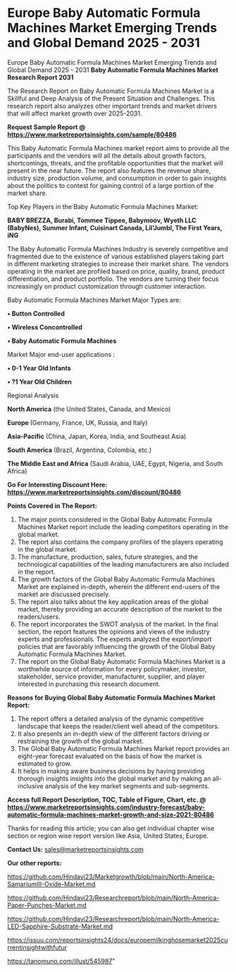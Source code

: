 # Europe Baby Automatic Formula Machines Market Emerging Trends and Global Demand 2025 - 2031
Europe Baby Automatic Formula Machines Market Emerging Trends and Global Demand 2025 - 2031
<strong>Baby Automatic Formula Machines Market Research Report 2031</strong>

The Research Report on Baby Automatic Formula Machines Market is a Skillful and Deep Analysis of the Present Situation and Challenges. This research report also analyzes other important trends and market drivers that will affect market growth over 2025-2031.

<strong>Request Sample Report @ <a href=https://www.marketreportsinsights.com/sample/80486>https://www.marketreportsinsights.com/sample/80486</a></strong>

This Baby Automatic Formula Machines market report aims to provide all the participants and the vendors will all the details about growth factors, shortcomings, threats, and the profitable opportunities that the market will present in the near future. The report also features the revenue share, industry size, production volume, and consumption in order to gain insights about the politics to contest for gaining control of a large portion of the market share.

Top Key Players in the Baby Automatic Formula Machines Market:

<strong>BABY BREZZA, Burabi, Tommee Tippee, Babymoov, Wyeth LLC (BabyNes), Summer Infant, Cuisinart Canada, Lil&#39;Jumbl, The First Years, iNG</strong>

The Baby Automatic Formula Machines Industry is severely competitive and fragmented due to the existence of various established players taking part in different marketing strategies to increase their market share. The vendors operating in the market are profiled based on price, quality, brand, product differentiation, and product portfolio. The vendors are turning their focus increasingly on product customization through customer interaction.

Baby Automatic Formula Machines Market Major Types are:

<strong>• Button Controlled

• Wireless Concontrolled

• Baby Automatic Formula Machines</strong>

Market Major end-user applications :

<strong>• 0-1 Year Old Infants

• ?1 Year Old Children</strong>

Regional Analysis

</u><strong><b>North America</b></strong> (the United States, Canada, and Mexico)

<strong><b>Europe </b></strong>(Germany, France, UK, Russia, and Italy)

<strong><b>Asia-Pacific</b></strong> (China, Japan, Korea, India, and Southeast Asia)

<strong><b>South America</b></strong> (Brazil, Argentina, Colombia, etc.)

<strong><b>The Middle East and Africa</b></strong> (Saudi Arabia, UAE, Egypt, Nigeria, and South Africa)

<strong>Go For Interesting Discount Here: <a href=https://www.marketreportsinsights.com/discount/80486>https://www.marketreportsinsights.com/discount/80486</a></strong>

<strong>Points Covered in The Report:</strong>
<ol>
  <li>The major points considered in the Global Baby Automatic Formula Machines Market report include the leading competitors operating in the global market.</li>
  <li>The report also contains the company profiles of the players operating in the global market.</li>
  <li>The manufacture, production, sales, future strategies, and the technological capabilities of the leading manufacturers are also included in the report.</li>
  <li>The growth factors of the Global Baby Automatic Formula Machines Market are explained in-depth, wherein the different end-users of the market are discussed precisely.</li>
  <li>The report also talks about the key application areas of the global market, thereby providing an accurate description of the market to the readers/users.</li>
  <li>The report incorporates the SWOT analysis of the market. In the final section, the report features the opinions and views of the industry experts and professionals. The experts analyzed the export/import policies that are favorably influencing the growth of the Global Baby Automatic Formula Machines Market.</li>
  <li>The report on the Global Baby Automatic Formula Machines Market is a worthwhile source of information for every policymaker, investor, stakeholder, service provider, manufacturer, supplier, and player interested in purchasing this research document.</li>
</ol>
<strong>Reasons for Buying Global Baby Automatic Formula Machines Market Report:</strong>

<ol>
  <li>The report offers a detailed analysis of the dynamic competitive landscape that keeps the reader/client well ahead of the competitors.</li>
  <li>It also presents an in-depth view of the different factors driving or restraining the growth of the global market.</li>
  <li>The Global Baby Automatic Formula Machines Market report provides an eight-year forecast evaluated on the basis of how the market is estimated to grow.</li>
  <li>It helps in making aware business decisions by having providing thorough insights insights into the global market and by making an all-inclusive analysis of the key market segments and sub-segments.</li>
</ol>
<strong>Access full Report Description, TOC, Table of Figure, Chart, etc. @ <a href=https://www.marketreportsinsights.com/industry-forecast/baby-automatic-formula-machines-market-growth-and-size-2021-80486>https://www.marketreportsinsights.com/industry-forecast/baby-automatic-formula-machines-market-growth-and-size-2021-80486</a></strong>


Thanks for reading this article; you can also get individual chapter wise section or region wise report version like Asia, United States, Europe.

<strong>Contact Us:</strong>
sales@marketreportsinsights.com

<strong>Our other reports:</strong>

<a href=https://github.com/Hindavi23/Marketgrowth/blob/main/North-America-SamariumIII-Oxide-Market.md>https://github.com/Hindavi23/Marketgrowth/blob/main/North-America-SamariumIII-Oxide-Market.md</a>

<a href=https://github.com/Hindavi23/Researchreport/blob/main/North-America-Paper-Punches-Market.md>https://github.com/Hindavi23/Researchreport/blob/main/North-America-Paper-Punches-Market.md</a>

<a href=https://github.com/Hindavi23/Researchreport/blob/main/North-America-LED-Sapphire-Substrate-Market.md>https://github.com/Hindavi23/Researchreport/blob/main/North-America-LED-Sapphire-Substrate-Market.md</a>

<a href=https://issuu.com/reportsinsights24/docs/europemilkinghosemarket2025currentinsightwithfutur>https://issuu.com/reportsinsights24/docs/europemilkinghosemarket2025currentinsightwithfutur</a>

<a href=https://tanomuno.com/illust/545987>https://tanomuno.com/illust/545987</a>"
